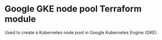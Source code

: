 # Google GKE node pool Terraform module

Used to create a Kubernetes node pool in Google Kubernetes Engine (GKE).
